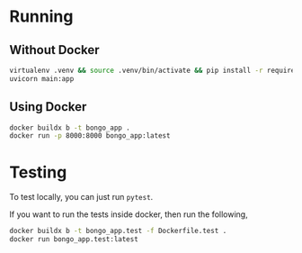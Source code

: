 # Running

## Without Docker

```sh
virtualenv .venv && source .venv/bin/activate && pip install -r requirements.txt
uvicorn main:app
```

## Using Docker

```sh
docker buildx b -t bongo_app .
docker run -p 8000:8000 bongo_app:latest
```

# Testing

To test locally, you can just run `pytest`.

If you want to run the tests inside docker, then run the following,

```sh
docker buildx b -t bongo_app.test -f Dockerfile.test .
docker run bongo_app.test:latest
```
